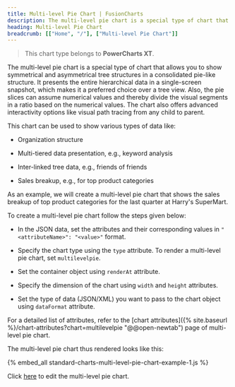 ```yaml
---
title: Multi-level Pie Chart | FusionCharts
description: The multi-level pie chart is a special type of chart that allows you to show symmetrical/asymmetrical tree structures in a consolidated pie-like structure
heading: Multi-level Pie Chart
breadcrumb: [["Home", "/"], ["Multi-level Pie Chart"]]
---
```


> This chart type belongs to **PowerCharts XT**.

The multi-level pie chart is a special type of chart that allows you to show symmetrical and asymmetrical tree structures in a consolidated pie-like structure. It presents the entire hierarchical data in a single-screen snapshot, which makes it a preferred choice over a tree view. Also, the pie slices can assume numerical values and thereby divide the visual segments in a ratio based on the numerical values. The chart also offers advanced interactivity options like visual path tracing from any child to parent.

This chart can be used to show various types of data like:

* Organization structure

* Multi-tiered data presentation, e.g., keyword analysis

* Inter-linked tree data, e.g., friends of friends

* Sales breakup, e.g., for top product categories

As an example, we will create a multi-level pie chart that shows the sales breakup of top product categories for the last quarter at Harry's SuperMart.

To create a multi-level pie chart follow the steps given below:

* In the JSON data, set the attributes and their corresponding values in `"<attributeName>": "<value>"` format.

* Specify the chart type using the `type` attribute. To render a multi-level pie chart, set `multilevelpie`.

* Set the container object using `renderAt` attribute.

* Specify the dimension of the chart using `width` and `height` attributes.

* Set the type of data (JSON/XML) you want to pass to the chart object using `dataFormat` attribute.

For a detailed list of attributes, refer to the [chart attributes]({% site.baseurl %}/chart-attributes?chart=multilevelpie "@@open-newtab") page of multi-level pie chart.

The multi-level pie chart thus rendered looks like this:

{% embed_all standard-charts-multi-level-pie-chart-example-1.js %}

Click [here](http://jsfiddle.net/fusioncharts/njjra2r4/ "@@open-newtab") to edit the multi-level pie chart.